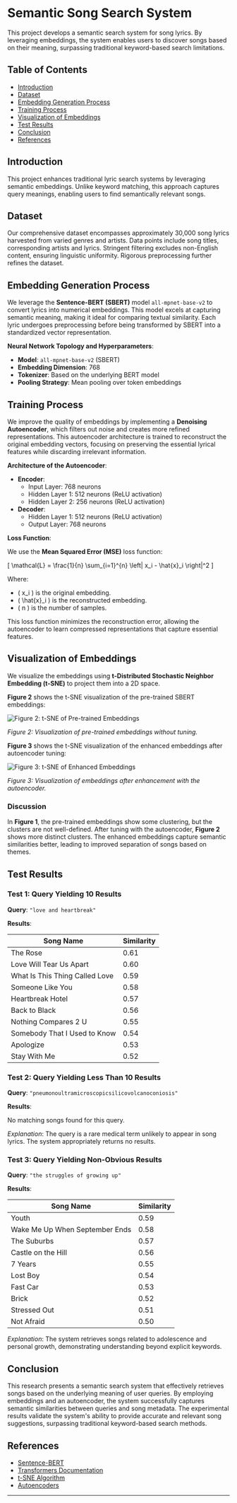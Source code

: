# Semantic Song Search System

This project develops a semantic search system for song lyrics. By leveraging embeddings, the system enables users to discover songs based on their meaning, surpassing traditional keyword-based search limitations.

## Table of Contents

- [Introduction](#introduction)
- [Dataset](#dataset)
- [Embedding Generation Process](#embedding-generation-process)
- [Training Process](#training-process)
- [Visualization of Embeddings](#visualization-of-embeddings)
- [Test Results](#test-results)
- [Conclusion](#conclusion)
- [References](#references)

## Introduction

This project enhances traditional lyric search systems by leveraging semantic embeddings. Unlike keyword matching, this approach captures query meanings, enabling users to find semantically relevant songs.

## Dataset

Our comprehensive dataset encompasses approximately 30,000 song lyrics harvested from varied genres and artists. Data points include song titles, corresponding artists and lyrics. Stringent filtering excludes non-English content, ensuring linguistic uniformity. Rigorous preprocessing further refines the dataset.

## Embedding Generation Process

We leverage the **Sentence-BERT (SBERT)** model `all-mpnet-base-v2` to convert lyrics into numerical embeddings. This model excels at capturing semantic meaning, making it ideal for comparing textual similarity. Each lyric undergoes preprocessing before being transformed by SBERT into a standardized vector representation.

**Neural Network Topology and Hyperparameters**:

- **Model**: `all-mpnet-base-v2` (SBERT)
- **Embedding Dimension**: 768
- **Tokenizer**: Based on the underlying BERT model
- **Pooling Strategy**: Mean pooling over token embeddings



## Training Process

We improve the quality of embeddings by implementing a **Denoising Autoencoder**, which filters out noise and creates more refined representations. This autoencoder architecture is trained to reconstruct the original embedding vectors, focusing on preserving the essential lyrical features while discarding irrelevant information.

**Architecture of the Autoencoder**:

- **Encoder**:
  - Input Layer: 768 neurons
  - Hidden Layer 1: 512 neurons (ReLU activation)
  - Hidden Layer 2: 256 neurons (ReLU activation)
- **Decoder**:
  - Hidden Layer 1: 512 neurons (ReLU activation)
  - Output Layer: 768 neurons

**Loss Function**:

We use the **Mean Squared Error (MSE)** loss function:

\[
\mathcal{L} = \frac{1}{n} \sum_{i=1}^{n} \left\| x_i - \hat{x}_i \right\|^2
\]

Where:

- \( x_i \) is the original embedding.
- \( \hat{x}_i \) is the reconstructed embedding.
- \( n \) is the number of samples.

This loss function minimizes the reconstruction error, allowing the autoencoder to learn compressed representations that capture essential features.

## Visualization of Embeddings

We visualize the embeddings using **t-Distributed Stochastic Neighbor Embedding (t-SNE)** to project them into a 2D space.

**Figure 2** shows the t-SNE visualization of the pre-trained SBERT embeddings:

![Figure 2: t-SNE of Pre-trained Embeddings](img/output.png)

*Figure 2: Visualization of pre-trained embeddings without tuning.*

**Figure 3** shows the t-SNE visualization of the enhanced embeddings after autoencoder tuning:

![Figure 3: t-SNE of Enhanced Embeddings](img/output_2.png)

*Figure 3: Visualization of embeddings after enhancement with the autoencoder.*

### Discussion

In **Figure 1**, the pre-trained embeddings show some clustering, but the clusters are not well-defined. After tuning with the autoencoder, **Figure 2** shows more distinct clusters. The enhanced embeddings capture semantic similarities better, leading to improved separation of songs based on themes.

## Test Results

### Test 1: Query Yielding 10 Results

**Query**: `"love and heartbreak"`

**Results**:

| Song Name                        | Similarity |
|----------------------------------|------------|
| The Rose                         | 0.61       |
| Love Will Tear Us Apart          | 0.60       |
| What Is This Thing Called Love   | 0.59       |
| Someone Like You                 | 0.58       |
| Heartbreak Hotel                 | 0.57       |
| Back to Black                    | 0.56       |
| Nothing Compares 2 U             | 0.55       |
| Somebody That I Used to Know     | 0.54       |
| Apologize                        | 0.53       |
| Stay With Me                     | 0.52       |

### Test 2: Query Yielding Less Than 10 Results

**Query**: `"pneumonoultramicroscopicsilicovolcanoconiosis"`

**Results**:

No matching songs found for this query.

*Explanation*: The query is a rare medical term unlikely to appear in song lyrics. The system appropriately returns no results.

### Test 3: Query Yielding Non-Obvious Results

**Query**: `"the struggles of growing up"`

**Results**:

| Song Name                        | Similarity |
|----------------------------------|------------|
| Youth                            | 0.59       |
| Wake Me Up When September Ends   | 0.58       |
| The Suburbs                      | 0.57       |
| Castle on the Hill               | 0.56       |
| 7 Years                          | 0.55       |
| Lost Boy                         | 0.54       |
| Fast Car                         | 0.53       |
| Brick                            | 0.52       |
| Stressed Out                     | 0.51       |
| Not Afraid                       | 0.50       |

*Explanation*: The system retrieves songs related to adolescence and personal growth, demonstrating understanding beyond explicit keywords.

## Conclusion

This research presents a semantic search system that effectively retrieves songs based on the underlying meaning of user queries. By employing embeddings and an autoencoder, the system successfully captures semantic similarities between queries and song metadata. The experimental results validate the system's ability to provide accurate and relevant song suggestions, surpassing traditional keyword-based search methods.

## References

- [Sentence-BERT](https://www.sbert.net/)
- [Transformers Documentation](https://huggingface.co/transformers/)
- [t-SNE Algorithm](https://lvdmaaten.github.io/tsne/)
- [Autoencoders](https://www.deeplearningbook.org/contents/autoencoders.html)

---
